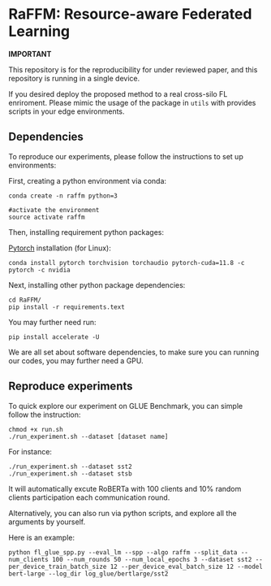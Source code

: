 # RaFFM: Resource-aware Federated Learning

**IMPORTANT**

This repository is for the reproducibility for under reviewed paper, and this repository is running in a single device.

If you desired deploy the proposed method to a real cross-silo FL enriroment. Please mimic the usage of the package in `utils` with provides scripts in your edge environments.


## Dependencies

To reproduce our experiments, please follow the instructions to set up environments:

First, creating a python environment via conda:

```
conda create -n raffm python=3

#activate the environment
source activate raffm
```

Then, installing requirement python packages:

[Pytorch](https://pytorch.org/get-started/locally/) installation (for Linux):

```
conda install pytorch torchvision torchaudio pytorch-cuda=11.8 -c pytorch -c nvidia

```

Next, installing other python package dependencies:

```
cd RaFFM/
pip install -r requirements.text 
```

You may further need run:
```
pip install accelerate -U
```


We are all set about software dependencies, to make sure you can running our codes, you may further need a GPU.
<!-- If you are familiar with Docker, please follow the instructions in the [Docker/](../../Docker/README.md), and build a docker image to run our experiments. -->

## Reproduce experiments
To quick explore our experiment on GLUE Benchmark, you can simple follow the instruction:
```
chmod +x run.sh
./run_experiment.sh --dataset [dataset name]
```

For instance:
```
./run_experiment.sh --dataset sst2
./run_experiment.sh --dataset stsb
```
It will automatically excute RoBERTa with 100 clients and 10% random clients participation each communication round.


Alternatively, you can also run via python scripts, and explore all the arguments by yourself.

Here is an example:
```
python fl_glue_spp.py --eval_lm --spp --algo raffm --split_data --num_clients 100 --num_rounds 50 --num_local_epochs 3 --dataset sst2 --per_device_train_batch_size 12 --per_device_eval_batch_size 12 --model bert-large --log_dir log_glue/bertlarge/sst2
```